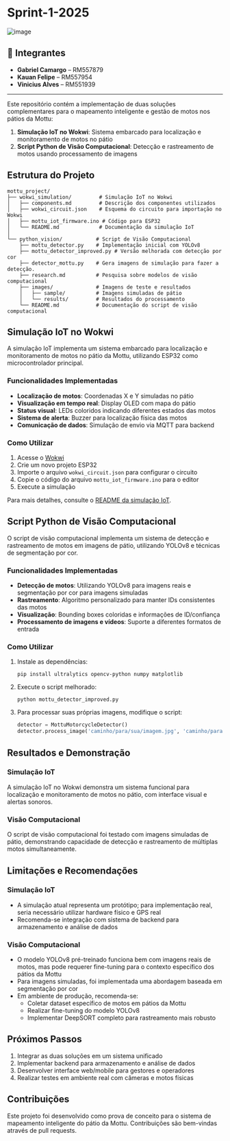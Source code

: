 # Sprint-1-2025

![image](https://github.com/user-attachments/assets/6335eded-1ce5-41f1-8fbd-7921804f3f67)

## 👥 Integrantes

- **Gabriel Camargo** – RM557879  
- **Kauan Felipe** – RM557954  
- **Vinicius Alves** – RM551939  

---

Este repositório contém a implementação de duas soluções complementares para o mapeamento inteligente e gestão de motos nos pátios da Mottu:

1. **Simulação IoT no Wokwi**: Sistema embarcado para localização e monitoramento de motos no pátio
2. **Script Python de Visão Computacional**: Detecção e rastreamento de motos usando processamento de imagens

## Estrutura do Projeto

```
mottu_project/
├── wokwi_simulation/         # Simulação IoT no Wokwi
│   ├── components.md         # Descrição dos componentes utilizados
│   ├── wokwi_circuit.json    # Esquema do circuito para importação no Wokwi
│   ├── mottu_iot_firmware.ino # Código para ESP32
│   └── README.md             # Documentação da simulação IoT
│
└── python_vision/           # Script de Visão Computacional
    ├── mottu_detector.py    # Implementação inicial com YOLOv8
    ├── mottu_detector_improved.py # Versão melhorada com detecção por cor
    ├── detector_mottu.py    # Gera imagens de simulação para fazer a detecção.
    ├── research.md          # Pesquisa sobre modelos de visão computacional
    ├── images/              # Imagens de teste e resultados
    │   ├── sample/          # Imagens simuladas de pátio
    │   └── results/         # Resultados do processamento
    └── README.md            # Documentação do script de visão computacional
```

## Simulação IoT no Wokwi

A simulação IoT implementa um sistema embarcado para localização e monitoramento de motos no pátio da Mottu, utilizando ESP32 como microcontrolador principal.

### Funcionalidades Implementadas

- **Localização de motos**: Coordenadas X e Y simuladas no pátio
- **Visualização em tempo real**: Display OLED com mapa do pátio
- **Status visual**: LEDs coloridos indicando diferentes estados das motos
- **Sistema de alerta**: Buzzer para localização física das motos
- **Comunicação de dados**: Simulação de envio via MQTT para backend

### Como Utilizar

1. Acesse o [Wokwi](https://wokwi.com/)
2. Crie um novo projeto ESP32
3. Importe o arquivo `wokwi_circuit.json` para configurar o circuito
4. Copie o código do arquivo `mottu_iot_firmware.ino` para o editor
5. Execute a simulação

Para mais detalhes, consulte o [README da simulação IoT](wokwi_simulation/README.md).

## Script Python de Visão Computacional

O script de visão computacional implementa um sistema de detecção e rastreamento de motos em imagens de pátio, utilizando YOLOv8 e técnicas de segmentação por cor.

### Funcionalidades Implementadas

- **Detecção de motos**: Utilizando YOLOv8 para imagens reais e segmentação por cor para imagens simuladas
- **Rastreamento**: Algoritmo personalizado para manter IDs consistentes das motos
- **Visualização**: Bounding boxes coloridas e informações de ID/confiança
- **Processamento de imagens e vídeos**: Suporte a diferentes formatos de entrada

### Como Utilizar

1. Instale as dependências:
   ```
   pip install ultralytics opencv-python numpy matplotlib
   ```

2. Execute o script melhorado:
   ```
   python mottu_detector_improved.py
   ```

3. Para processar suas próprias imagens, modifique o script:
   ```python
   detector = MottuMotorcycleDetector()
   detector.process_image('caminho/para/sua/imagem.jpg', 'caminho/para/saida.jpg')
   ```

## Resultados e Demonstração

### Simulação IoT
A simulação IoT no Wokwi demonstra um sistema funcional para localização e monitoramento de motos no pátio, com interface visual e alertas sonoros.

### Visão Computacional
O script de visão computacional foi testado com imagens simuladas de pátio, demonstrando capacidade de detecção e rastreamento de múltiplas motos simultaneamente.

## Limitações e Recomendações

### Simulação IoT
- A simulação atual representa um protótipo; para implementação real, seria necessário utilizar hardware físico e GPS real
- Recomenda-se integração com sistema de backend para armazenamento e análise de dados

### Visão Computacional
- O modelo YOLOv8 pré-treinado funciona bem com imagens reais de motos, mas pode requerer fine-tuning para o contexto específico dos pátios da Mottu
- Para imagens simuladas, foi implementada uma abordagem baseada em segmentação por cor
- Em ambiente de produção, recomenda-se:
  - Coletar dataset específico de motos em pátios da Mottu
  - Realizar fine-tuning do modelo YOLOv8
  - Implementar DeepSORT completo para rastreamento mais robusto

## Próximos Passos

1. Integrar as duas soluções em um sistema unificado
2. Implementar backend para armazenamento e análise de dados
3. Desenvolver interface web/mobile para gestores e operadores
4. Realizar testes em ambiente real com câmeras e motos físicas

## Contribuições

Este projeto foi desenvolvido como prova de conceito para o sistema de mapeamento inteligente do pátio da Mottu. Contribuições são bem-vindas através de pull requests.
